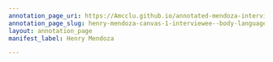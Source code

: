```yaml
---
annotation_page_uri: https://Amcclu.github.io/annotated-mendoza-interview/annotations/henry-mendoza-canvas-1-interviewee--body-language--shaking-head--eye-contact--grimacing---contextualizing.json
annotation_page_slug: henry-mendoza-canvas-1-interviewee--body-language--shaking-head--eye-contact--grimacing---contextualizing
layout: annotation_page
manifest_label: Henry Mendoza

---
```


